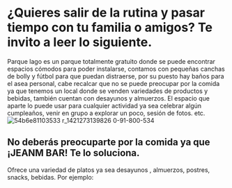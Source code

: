 # ¿Quieres salir de la rutina y pasar tiempo con tu familia o amigos? Te invito a leer lo siguiente.

Parque lago es un parque totalmente gratuito donde se puede encontrar espacios cómodos para poder instalarse, contamos con pequeñas canchas de bolly y fútbol para que puedan distraerse, por su puesto hay baños para el asea personal, cabe recalcar que no se puede preocupar por la comida ya que tenemos un local donde se venden variedades de productos y bebidas, también cuentan con desayunos y almuerzos. El espacio que aparte lo puede usar para cualquier actividad ya sea celebrar algún cumpleaños, venir en grupo a explorar un poco, sesión de fotos. etc.
![54b6e81103533 r_1421273139826 0-91-800-534](https://user-images.githubusercontent.com/57578183/68548576-5e5b5400-03bc-11ea-9427-e88bb7e02d57.jpg)

##  No deberás preocuparte por la comida ya que  ****¡JEANM BAR!**** Te  lo soluciona.
 
 Ofrece una variedad de platos ya sea desayunos , almuerzos, postres, snacks, bebidas.
 Por ejemplo:  
        
        
